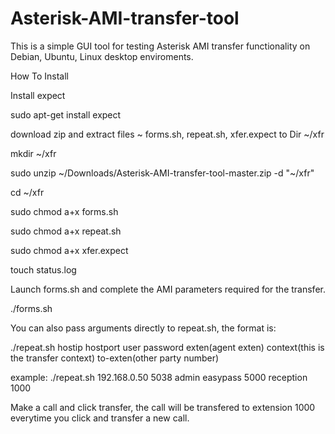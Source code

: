 # Asterisk-AMI-transfer-tool

This is a simple GUI tool for testing Asterisk AMI transfer functionality on Debian, Ubuntu, Linux desktop enviroments. 


How To Install

Install expect

sudo apt-get install expect

download zip and extract files ~ forms.sh, repeat.sh, xfer.expect to Dir ~/xfr

mkdir ~/xfr

sudo unzip ~/Downloads/Asterisk-AMI-transfer-tool-master.zip -d "~/xfr"

cd ~/xfr

sudo chmod a+x forms.sh

sudo chmod a+x repeat.sh

sudo chmod a+x xfer.expect

touch status.log

Launch forms.sh and complete the AMI parameters required for the transfer.

./forms.sh

You can also pass arguments directly to repeat.sh, the format is:

./repeat.sh hostip hostport user password exten(agent exten) context(this is the transfer context) to-exten(other party number)

example: ./repeat.sh 192.168.0.50 5038 admin easypass 5000 reception 1000

Make a call and click transfer, the call will be transfered to extension 1000 everytime you click and transfer a new call.


